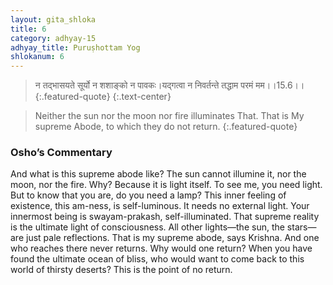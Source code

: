 ```yaml
---
layout: gita_shloka
title: 6
category: adhyay-15
adhyay_title: Puruṣhottam Yog
shlokanum: 6
---
```


> न तद्भासयते सूर्यो न शशाङ्को न पावकः।यद्गत्वा न निवर्तन्ते तद्धाम परमं मम।।15.6।।
{:.featured-quote} 
{:.text-center}

> Neither the sun nor the moon nor fire illuminates That. That is My supreme Abode, to which they do not return.
{:.featured-quote}

### Osho’s Commentary
And what is this supreme abode like? The sun cannot illumine it, nor the moon, nor the fire.
Why? Because it is light itself. To see me, you need light. But to know that you are, do you need a lamp? This inner feeling of existence, this am-ness, is self-luminous. It needs no external light. Your innermost being is swayam-prakash, self-illuminated.
That supreme reality is the ultimate light of consciousness. All other lights—the sun, the stars—are just pale reflections. That is my supreme abode, says Krishna. And one who reaches there never returns. Why would one return? When you have found the ultimate ocean of bliss, who would want to come back to this world of thirsty deserts? This is the point of no return.
